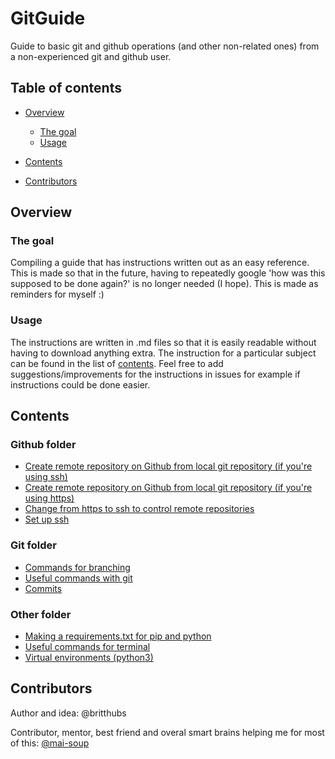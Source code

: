 # GitGuide
Guide to basic git and github operations (and other non-related ones) from a non-experienced git and github user.

## Table of contents
- [Overview](#overview)
  - [The goal](#the-goal)
  - [Usage](#usage)
- [Contents](#contents)

- [Contributors](#contributors)

## Overview

### The goal

Compiling a guide that has instructions written out as an easy reference. This is made so that in the future, having to repeatedly google 'how was this supposed to be done again?' is no longer needed (I hope). This is made as reminders for myself :)

### Usage
The instructions are written in .md files so that it is easily readable without having to download anything extra. The instruction for a particular subject can be found in the list of [contents](#contents). Feel free to add suggestions/improvements for the instructions in issues for example if instructions could be done easier.

## Contents

### Github folder
- [Create remote repository on Github from local git repository (if you're using ssh)](/Github/remotessh.md)
- [Create remote repository on Github from local git repository (if you're using https)](/Github/remotehttps.md)
- [Change from https to ssh to control remote repositories](/Github/changessh.md)
- [Set up ssh](/Github/setupssh.md)
### Git folder
- [Commands for branching](/Git/branchcommands.md)
- [Useful commands with git](/Git/gitcommands.md)
- [Commits](/Git/commits.md)
### Other folder
- [Making a requirements.txt for pip and python](/Other/requirementspip.md)
- [Useful commands for terminal](/Other/commands.md)
- [Virtual environments (python3)](/Other/virtualenv.md)
## Contributors
Author and idea: @britthubs

Contributor, mentor, best friend and overal smart brains helping me for most of this: [@mai-soup](https://github.com/mai-soup)
